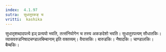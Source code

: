 ```yaml
---
index:  4.1.97
sutra:  सुधातुरकङ् च
vritti:  kashika 
---
```


सुधातृशब्दादपत्ये इञ् प्रत्ययो भवति, तत्संनियोगेन च तस्य अकङदेशो भवति। सुधातुरपत्यम् सौधातकिः। व्यासवरुडनिषादचण्डालबिम्बानाम् इति वक्तव्यम्। वैयासकिः। बारुडकिः। नैषादकिः। चाण्डालकिः। बैम्बकिः।

